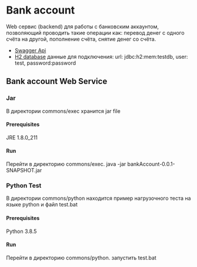 # Bank account

Web сервис (backend) для работы с банковским аккаунтом,
позволяющий проводить такие операции как: перевод денег с одного счёта на другой,
пополнение счёта, снятие денег со счёта.

* [Swagger Api](http://localhost:10030/bank/swagger-ui.html)
* [H2 database](http://localhost:10030/bank/h2-console) данные для подключения: url: jdbc:h2:mem:testdb, user: test, password:password

## Bank account Web Service 
### Jar
В директории commons/exec хранится jar file
#### Prerequisites
JRE 1.8.0_211
#### Run
Перейти в директорию commons/exec.
java -jar bankAccount-0.0.1-SNAPSHOT.jar

### Python Test
В директории commons/python находится пример нагрузочного теста на языке python и файл test.bat 
#### Prerequisites
Python 3.8.5
#### Run
Перейти в директорию commons/python.
запустить test.bat